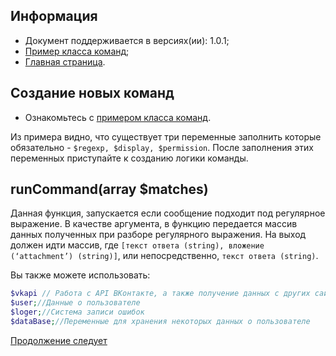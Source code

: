 
Информация
------------

* Документ поддерживается в версиях(ии): 1.0.1;
* [Пример класса команд][1];
* [Главная страница][0].

Создание новых команд
------------

* Ознакомьтесь с [примером класса команд][1].

Из примера видно, что существует три переменные заполнить которые обязательно -  `$regexp, $display, $permission`.
После заполнения этих переменных приступайте к созданию логики команды.

runCommand(array $matches)
------------

Данная функция, запускается если сообщение подходит под регулярное выражение.
В качестве аргумента, в функцию передается массив данных полученных при разборе регулярного выражения. 
На выход должен идти массив, где `[текст ответа (string), вложение (‘attachment’) (string)]`, или непосредственно, `текст ответа (string)`.

Вы также можете использовать:

```php
$vkapi // Работа с API ВКонтакте, а также получение данных с других сайтов (CURL GET)
$user;//Данные о пользователе
$loger;//Система записи ошибок
$dataBase;//Переменные для хранения некоторых данных о пользователе
```
[Продолжение следует][2]

[0]: index.md
[1]: exampleCommand.md
[2]: PosibilityCommands.md